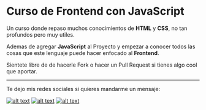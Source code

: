 # Curso de Frontend con JavaScript 

Un curso donde repaso muchos conocimientos de **HTML** y **CSS**, no tan profundos pero muy utiles. 

Ademas de agregar **JavaScript** al Proyecto y empezar a conocer todos las cosas que este lenguaje puede hacer enfocado al **Frontend**.

Sientete libre de de hacerle Fork o hacer un Pull Request si tienes algo cool que aportar. 

------------

Te dejo mis redes sociales si quieres mandarme un mensaje:

[![alt text][1.1]][1]
[![alt text][2.1]][2]
[![alt text][3.1]][3]

[3.1]: http://i.imgur.com/tXSoThF.png (@_Vicnow_)
[2.1]: http://i.imgur.com/P3YfQoD.png (Víctor H. Morales Martínez)
[1.1]: http://i.imgur.com/0o48UoR.png (Vicnow)

[3]: http://https://twitter.com/_vicnow_
[2]: https://www.facebook.com/Victor.H.Morales.Martinez
[1]: https://github.com/Vicnow

<!-- Please don't remove this: Grab your social icons from https://github.com/carlsednaoui/gitsocial -->